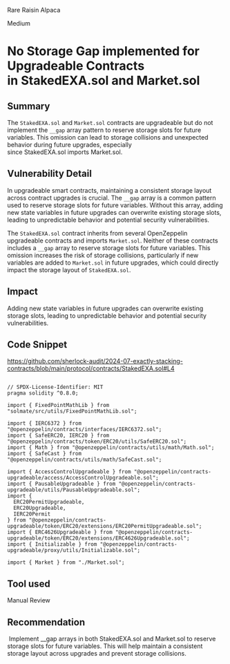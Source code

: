 Rare Raisin Alpaca

Medium

# No Storage Gap implemented for Upgradeable Contracts in StakedEXA.sol and Market.sol

## Summary
The `StakedEXA.sol` and `Market.sol` contracts are upgradeable but do not implement the `__gap` array pattern to reserve storage slots for future variables. This omission can lead to storage collisions and unexpected behavior during future upgrades, especially since StakedEXA.sol imports Market.sol.

## Vulnerability Detail
In upgradeable smart contracts, maintaining a consistent storage layout across contract upgrades is crucial. The `__gap` array is a common pattern used to reserve storage slots for future variables. Without this array, adding new state variables in future upgrades can overwrite existing storage slots, leading to unpredictable behavior and potential security vulnerabilities.

The `StakedEXA.sol` contract inherits from several OpenZeppelin upgradeable contracts and imports `Market.sol`. Neither of these contracts includes a `__gap` array to reserve storage slots for future variables. This omission increases the risk of storage collisions, particularly if new variables are added to `Market.sol` in future upgrades, which could directly impact the storage layout of `StakedEXA.sol`.

## Impact
Adding new state variables in future upgrades can overwrite existing storage slots, leading to unpredictable behavior and potential security vulnerabilities.

## Code Snippet
https://github.com/sherlock-audit/2024-07-exactly-stacking-contracts/blob/main/protocol/contracts/StakedEXA.sol#L4

```solidity

// SPDX-License-Identifier: MIT
pragma solidity ^0.8.0;

import { FixedPointMathLib } from "solmate/src/utils/FixedPointMathLib.sol";

import { IERC6372 } from "@openzeppelin/contracts/interfaces/IERC6372.sol";
import { SafeERC20, IERC20 } from "@openzeppelin/contracts/token/ERC20/utils/SafeERC20.sol";
import { Math } from "@openzeppelin/contracts/utils/math/Math.sol";
import { SafeCast } from "@openzeppelin/contracts/utils/math/SafeCast.sol";

import { AccessControlUpgradeable } from "@openzeppelin/contracts-upgradeable/access/AccessControlUpgradeable.sol";
import { PausableUpgradeable } from "@openzeppelin/contracts-upgradeable/utils/PausableUpgradeable.sol";
import {
  ERC20PermitUpgradeable,
  ERC20Upgradeable,
  IERC20Permit
} from "@openzeppelin/contracts-upgradeable/token/ERC20/extensions/ERC20PermitUpgradeable.sol";
import { ERC4626Upgradeable } from "@openzeppelin/contracts-upgradeable/token/ERC20/extensions/ERC4626Upgradeable.sol";
import { Initializable } from "@openzeppelin/contracts-upgradeable/proxy/utils/Initializable.sol";

import { Market } from "./Market.sol";
```

## Tool used

Manual Review

## Recommendation
 Implement __gap arrays in both StakedEXA.sol and Market.sol to reserve storage slots for future variables. This will help maintain a consistent storage layout across upgrades and prevent storage collisions.